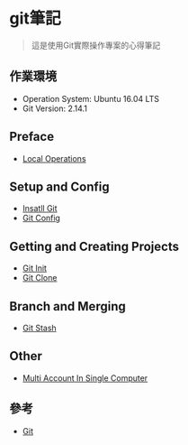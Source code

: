 # git筆記

> 這是使用Git實際操作專案的心得筆記

## 作業環境

* Operation System: Ubuntu 16.04 LTS
* Git Version: 2.14.1

## Preface

* [Local Operations](LocalOperations.md)

## Setup and Config

* [Insatll Git](InstallGit.md)
* [Git Config](GitConfig.md)

## Getting and Creating Projects

* [Git Init](GitInit.md)
* [Git Clone](GitClone.md)

## Branch and Merging

* [Git Stash](GitStash.md)

## Other

* [Multi Account In Single Computer](gitMultiAccount.md)

## 參考

* [Git](https://git-scm.com/)